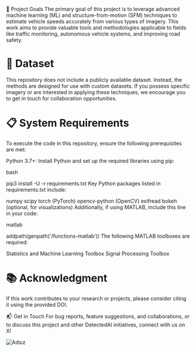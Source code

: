 🎯 Project Goals
The primary goal of this project is to leverage advanced machine learning (ML) and structure-from-motion (SFM) techniques to estimate vehicle speeds accurately from various types of imagery. This work aims to provide valuable tools and methodologies applicable to fields like traffic monitoring, autonomous vehicle systems, and improving road safety.

# 📸 Dataset
This repository does not include a publicly available dataset. Instead, the methods are designed for use with custom datasets. If you possess specific imagery or are interested in applying these techniques, we encourage you to get in touch for collaboration opportunities.

# 📋 System Requirements
To execute the code in this repository, ensure the following prerequisites are met:

Python 3.7+: Install Python and set up the required libraries using pip:

bash

pip3 install -U -r requirements.txt
Key Python packages listed in requirements.txt include:

numpy
scipy
torch (PyTorch)
opencv-python (OpenCV)
exifread
bokeh (optional, for visualizations)
Additionally, if using MATLAB, include this line in your code:

matlab

addpath(genpath('/functions-matlab'))
The following MATLAB toolboxes are required:

Statistics and Machine Learning Toolbox
Signal Processing Toolbox

# 📚 Acknowledgment
If this work contributes to your research or projects, please consider citing it using the provided DOI.


📬 Get in Touch
For bug reports, feature suggestions, and collaborations, or to discuss this project and other DetectedAI initiatives, connect with us on X!

![Adsız](https://github.com/user-attachments/assets/7a1452b1-cd92-4a2f-ace4-b7236c004f89)

